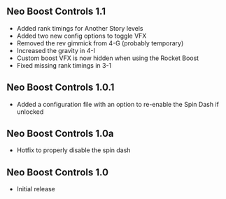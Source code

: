 ## Neo Boost Controls 1.1
- Added rank timings for Another Story levels
- Added two new config options to toggle VFX
- Removed the rev gimmick from 4-G (probably temporary)
- Increased the gravity in 4-I
- Custom boost VFX is now hidden when using the Rocket Boost
- Fixed missing rank timings in 3-1

## Neo Boost Controls 1.0.1
- Added a configuration file with an option to re-enable the Spin Dash if unlocked

## Neo Boost Controls 1.0a
- Hotfix to properly disable the spin dash

## Neo Boost Controls 1.0
- Initial release
